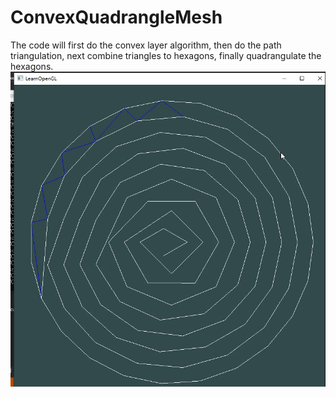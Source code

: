 # ConvexQuadrangleMesh
The code will first do the convex layer algorithm, then do the path triangulation, next combine triangles to hexagons, finally quadrangulate the hexagons.
![image](https://github.com/JLZhu2020/ConvexQuadrangleMesh/blob/main/Mesh.gif)
